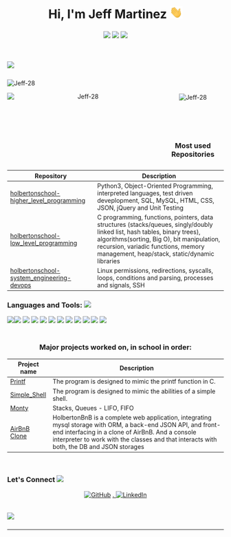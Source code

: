 <h1 align="center"> Hi, I'm Jeff Martinez <img src="https://raw.githubusercontent.com/ABSphreak/ABSphreak/master/gifs/Hi.gif" width="30px"> </h1>
<h3 align="center"><a href="mailto:jeff.martz28@gmail.com"><img src="https://img.shields.io/badge/EMAIL-red?style=for-the-badge"></a>
<a href='./jeff_resume2023.pdf'><img src="https://img.shields.io/badge/RESUME-blue?style=for-the-badge"></a>
<a href='https://devpost.com/software/betterhealth'><img src="https://img.shields.io/badge/BetterInfra-navy?style=for-the-badge"></a>
<h1 align="left"><img src="https://readme-typing-svg.herokuapp.com?color=87CEFA&lines=Welcome+To+My+Github!;Hope+you+Enjoy+:)"> </h1><p align="left"> <img src="https://komarev.com/ghpvc/?username=Jeff-28&label=Profile%20views&color=0e75b6&style=flat" alt="Jeff-28" /> </p>

	
<p align="center"> <img align="left" src="https://github-readme-stats.vercel.app/api/top-langs?username=Jeff-28&show_icons=true&locale=en&layout=compact&theme=radical" alt="Jeff-28" width=360 height=180/>
<img align="center" src="https://github-readme-stats.vercel.app/api?username=Jeff-28&show_icons=true&theme=radical" alt="Jeff-28" width=420 height=180/>
</p>

</br>
<!--
<h4> 
	<img align="right" src="test" width="500" height="281" /> 
<ul align="left">
	<li> :seedling: I’m currently learning Low-level programming, Algorithms, Higher-level programming, System engineering, DevOps </li><br/><br/>
	<li>🌋 Born in the beautiful land of lakes and Volcanoes: Nicaragua 🇳🇮 and Raised in The Bay 🌉 </li>
</ul>
</h4>

<br>
-->
<h3 align="center"> </h3>

<br/>

<h3 align="center">Most used Repositories</h3>

| Repository | Description |
| --- | --- |
| [ holbertonschool-higher_level_programming](https://github.com/Jeff-28/holbertonschool-higher_level_programming) | Python3, Object-Oriented Programming, interpreted languages, test driven deveplopment, SQL, MySQL, HTML, CSS, JSON, jQuery and Unit Testing |
| [ holbertonschool-low_level_programming](https://github.com/Jeff-28/holbertonschool-low_level_programming) | C programming, functions, pointers, data structures (stacks/queues, singly/doubly linked list, hash tables, binary trees), algorithms(sorting, Big O), bit manipulation, recursion, variadic functions, memory management, heap/stack, static/dynamic libraries |
| [ holbertonschool-system_engineering-devops](https://github.com/Jeff-28/holberton-system_engineering-devops) | Linux permissions, redirections, syscalls, loops, conditions and parsing, processes and signals, SSH |


<h3 align="left">Languages and Tools: <img src = "https://media2.giphy.com/media/QssGEmpkyEOhBCb7e1/giphy.gif?cid=ecf05e47a0n3gi1bfqntqmob8g9aid1oyj2wr3ds3mg700bl&rid=giphy.gif" width = 32px> </h3>


<img src="https://img.shields.io/badge/-C%20%20-659ad2?style=flat&logo=c%2B%2B&logoColor=ffffff"><img src="https://img.shields.io/badge/-Python-black?style=flat&logo=python"> 
<img src="https://img.shields.io/badge/-JavaScript-eed718?style=flat&logo=javascript&logoColor=ffffff">
<img src="https://img.shields.io/badge/-MySQL-ADD8E6?style=flat&logo=mysql">
<img src="http://img.shields.io/badge/-Git-F1502F?style=flat&logo=git&logoColor=FFFFFF">
<img src="http://img.shields.io/badge/-Github-000000?style=flat&logo=github&logoColor=FFFFFF">
<img src="http://img.shields.io/badge/-VS%20Code-007ACC?style=flat&logo=visual%20studio%20code&logoColor=white">
<img src="http://img.shields.io/badge/-DOCKER-black?style=flat&logo=DOCKER">
<img src="http://img.shields.io/badge/-FLASK-red?style=flat&logo=FLASK">
<img src="http://img.shields.io/badge/-VAGRANT-blue?style=flat&logo=VAGRANT">
<img src="http://img.shields.io/badge/-LINUX-black?style=flat&logo=LINUX">
<img src="http://img.shields.io/badge/-NGINX-green?style=flat&logo=NGINX">
<!-- <img src="http://img.shields.io/badge/-React-purple?style=flat&logo=REACT"> -->


<h3 align="center"><br>Major projects worked on, in school in order:</h3> 
  
| Project name | Description |
| --- | --- |
|[Printf](https://github.com/Jeff-28/printf)| The program is designed to mimic the printf function in C.|
|[Simple_Shell](https://github.com/Jeff-28/simple_shell)| The program is designed to mimic the abilities of a simple shell. |
|[Monty](https://github.com/Jeff-28/monty) | Stacks, Queues - LIFO, FIFO |
|[AirBnB Clone](https://github.com/Jeff-28/AirBnB_clone_v4)| HolbertonBnB is a complete web application, integrating mysql storage with ORM, a back-end JSON API, and front-end interfacing in a clone of AirBnB. And a console interpreter to work with the classes and that interacts with both, the DB and JSON storages |
<br />


### Let's Connect <img src='https://raw.githubusercontent.com/ShahriarShafin/ShahriarShafin/main/Assets/handshake.gif' width="100px"> 
<p align="center">
	<a href="https://github.com/luisobregon21"><img src="https://icons-for-free.com/iconfiles/png/512/code+collaboration+github+network+round+social+icon-1320086084536018107.png" alt="GitHub" width = 40px></a>
	<a href="https://www.linkedin.com/in/jeffreymartinez28/">.   <img src="https://raw.githubusercontent.com/rahuldkjain/github-profile-readme-generator/master/src/images/icons/Social/linked-in-alt.svg" alt="LinkedIn" width = 40px></a>

	
<h2 align="left"><img src="https://readme-typing-svg.herokuapp.com?color=87CEFA&lines=Thank+you+for+stopping+by!;Have+a+nice+day."></h2>
</p>


---

<!--
**luisobregon21/luisobregon21** is a ✨ _special_ ✨ repository because its `README.md` (this file) appears on your GitHub profile.

Here are some ideas to get you started:

- 🔭 I’m currently working on ...
- 🌱 I’m currently learning ...
- 👯 I’m looking to collaborate on ...
- 🤔 I’m looking for help with ...
- 💬 Ask me about ...
- 📫 How to reach me: ...
- 😄 Pronouns: ...
- ⚡ Fun fact: ...
-->
